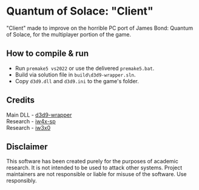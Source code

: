 # Quantum of Solace: "Client"
"Client" made to improve on the horrible PC port of James Bond: Quantum of Solace, for the multiplayer portion of the game.

## How to compile & run

- Run `premake5 vs2022` or use the delivered `premake5.bat`.
- Build via solution file in `build\d3d9-wrapper.sln`.
- Copy `d3d9.dll` and `d3d9.ini` to the game's folder.

## Credits
Main DLL - [d3d9-wrapper](https://github.com/ThirteenAG/d3d9-wrapper)</br>
Research - [iw4x-sp](https://github.com/XLabsProject/iw4x-sp)</br>
Research - [iw3x0](https://github.com/xoxor4d/iw3xo-dev)</br>


## Disclaimer

This software has been created purely for the purposes of academic research. It is not intended to be used to attack other systems. Project maintainers are not responsible or liable for misuse of the software. Use responsibly.
